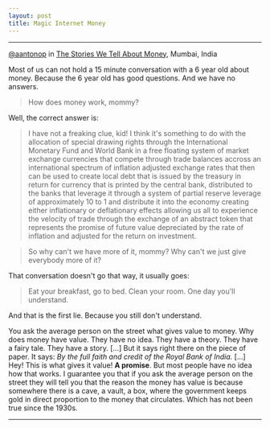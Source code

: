 ```yaml
---
layout: post
title: Magic Internet Money
---
```


---

[@aantonop](https://twitter.com/aantonop) in [The Stories We Tell About Money](https://www.youtube.com/watch?v=ONvg9SbauMg#t=24m27s), Mumbai, India

Most of us can not hold a 15 minute conversation with a 6 year old about money. Because the 6 year old has good questions. And we have no answers.

> How does money work, mommy?

Well, the correct answer is:

> I have not a freaking clue, kid! I think it's something to do with the allocation of special drawing rights through the International Monetary Fund and World Bank in a free floating system of market exchange currencies that compete through trade balances accross an international spectrum of inflation adjusted exchange rates that then can be used to create local debt that is issued by the treasury in return for currency that is printed by the central bank, distributed to the banks that leverage it through a system of partial reserve leverage of approximately 10 to 1 and distribute it into the economy creating either inflationary or deflationary effects allowing us all to experience the velocity of trade through the exchange of an abstract token that represents the promise of future value depreciated by the rate of inflation and adjusted for the return on investment.

> So why can't we have more of it, mommy? Why can't we just give everybody more of it?

That conversation doesn't go that way, it usually goes:

> Eat your breakfast, go to bed. Clean your room. One day you'll understand.

And that is the first lie. Because you still don't understand.

You ask the average person on the street what gives value to money. Why does money have value. They have no idea. They have a theory. They have a fairy tale. They have a story. [...] But it says right there on the piece of paper. It says: *By the full faith and credit of the Royal Bank of India.* [...] Hey! This is what gives it value! **A promise**. But most people have no idea how that works. I guarantee you that if you ask the average person on the street they will tell you that the reason the money has value is because somewhere there is a cave, a vault, a box, where the government keeps gold in direct proportion to the money that circulates. Which has not been true since the 1930s.

---
